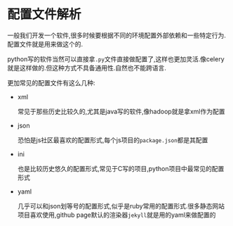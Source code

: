 # 配置文件解析

一般我们开发一个软件,很多时候要根据不同的环境配置外部依赖和一些特定行为.配置文件就是用来做这个的.

python写的软件当然可以直接拿`.py`文件直接做配置了,这样也更加灵活.像celery就是这样做的.但这种方式不具备通用性.自然也不能跨语言.

更加常见的配置文件有这么几种:

+ xml

    常见于那些历史比较久的,尤其是java写的软件,像hadoop就是拿xml作为配置

+ json

    恐怕是js社区最喜欢的配置形式,每个js项目的`package.json`都是其配置

+ ini

    也是比较历史悠久的配置形式,常见于C写的项目,python项目中最常见的配置形式

+ yaml

    几乎可以和json划等号的配置形式,似乎是ruby常用的配置形式.很多静态网站项目喜欢使用,github page默认的渲染器`jekyll`就是用的yaml来做配置的